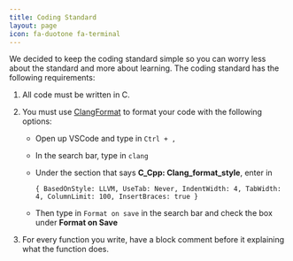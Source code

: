 ```yaml
---
title: Coding Standard
layout: page
icon: fa-duotone fa-terminal
---
```


We decided to keep the coding standard simple so you can worry less about the standard and more about learning. The coding standard has the following requirements:

1. All code must be written in C.
  
2. You must use [ClangFormat](https://clang.llvm.org/docs/ClangFormat.html) to format your code with the following options: 

    - Open up VSCode and type in `Ctrl + ,`
    - In the search bar, type in `clang`
    - Under the section that says **C_Cpp: Clang_format_style**, enter in

      ```
      { BasedOnStyle: LLVM, UseTab: Never, IndentWidth: 4, TabWidth: 4, ColumnLimit: 100, InsertBraces: true }
      ```
    - Then type in `Format on save` in the search bar and check the box under **Format on Save**

3. For every function you write, have a block comment before it explaining what the function does.
